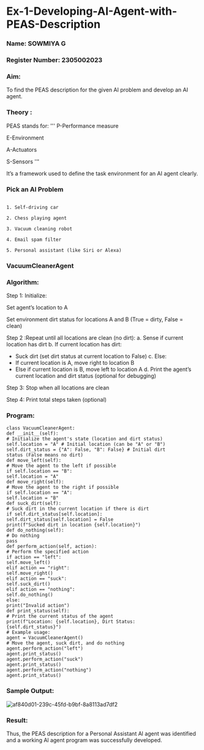 # Ex-1-Developing-AI-Agent-with-PEAS-Description
### Name: SOWMIYA G

### Register Number: 2305002023

### Aim:
To find the PEAS description for the given AI problem and develop an AI agent.

### Theory :
PEAS stands for:
'''
P-Performance measure

E-Environment

A-Actuators

S-Sensors
'''

It’s a framework used to define the task environment for an AI agent clearly.

### Pick an AI Problem

```

1. Self-driving car

2. Chess playing agent

3. Vacuum cleaning robot

4. Email spam filter

5. Personal assistant (like Siri or Alexa)
```

### VacuumCleanerAgent
### Algorithm:
Step 1: Initialize:

Set agent’s location to A

Set environment dirt status for locations A and B (True = dirty, False = clean)

Step 2 :Repeat until all locations are clean (no dirt):
a. Sense if current location has dirt
b. If current location has dirt:
- Suck dirt (set dirt status at current location to False)
c. Else:
- If current location is A, move right to location B
- Else if current location is B, move left to location A
d. Print the agent’s current location and dirt status (optional for debugging)

Step 3: Stop when all locations are clean

Step 4: Print total steps taken (optional)

### Program:
```
class VacuumCleanerAgent:
def __init__(self):
# Initialize the agent's state (location and dirt status)
self.location = "A" # Initial location (can be "A" or "B")
self.dirt_status = {"A": False, "B": False} # Initial dirt
status (False means no dirt)
def move_left(self):
# Move the agent to the left if possible
if self.location == "B":
self.location = "A"
def move_right(self):
# Move the agent to the right if possible
if self.location == "A":
self.location = "B"
def suck_dirt(self):
# Suck dirt in the current location if there is dirt
if self.dirt_status[self.location]:
self.dirt_status[self.location] = False
print(f"Sucked dirt in location {self.location}")
def do_nothing(self):
# Do nothing
pass
def perform_action(self, action):
# Perform the specified action
if action == "left":
self.move_left()
elif action == "right":
self.move_right()
elif action == "suck":
self.suck_dirt()
elif action == "nothing":
self.do_nothing()
else:
print("Invalid action")
def print_status(self):
# Print the current status of the agent
print(f"Location: {self.location}, Dirt Status:
{self.dirt_status}")
# Example usage:
agent = VacuumCleanerAgent()
# Move the agent, suck dirt, and do nothing
agent.perform_action("left")
agent.print_status()
agent.perform_action("suck")
agent.print_status()
agent.perform_action("nothing")
agent.print_status()
```
### Sample Output:

![af840d01-239c-45fd-b9bf-8a8113ad7df2](https://github.com/user-attachments/assets/1e0c0496-d387-4cd7-aead-ebb974b9546d)


### Result:
Thus, the PEAS description for a Personal Assistant Al agent was identified and a
working Al agent program was successfully developed.
